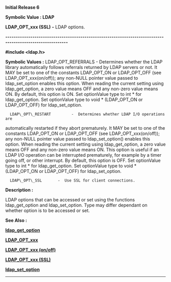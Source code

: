 




<!--
 /\* Font Definitions \*/
 @font-face
 {font-family:Helv;
 panose-1:2 11 6 4 2 2 2 3 2 4;}
@font-face
 {font-family:"Cambria Math";
 panose-1:2 4 5 3 5 4 6 3 2 4;}
 /\* Style Definitions \*/
 p.MsoNormal, li.MsoNormal, div.MsoNormal
 {margin-top:0cm;
 margin-right:0cm;
 margin-bottom:8.0pt;
 margin-left:0cm;
 line-height:107%;
 font-size:11.0pt;
 font-family:"Calibri",sans-serif;}
.MsoChpDefault
 {font-size:11.0pt;}
.MsoPapDefault
 {margin-bottom:8.0pt;
 line-height:107%;}
 /\* Page Definitions \*/
 @page WordSection1
 {size:612.0pt 792.0pt;
 margin:72.0pt 72.0pt 72.0pt 72.0pt;}
div.WordSection1
 {page:WordSection1;}
-->




**Initial Release 6**



**Symbolic Value : LDAP**



**LDAP\_OPT\_xxx (SSL)** **-** LDAP
options.


**----------------------------------------------------------------------------------------------------------**



**#include <ldap.h>**


 **Symbolic Values :**      LDAP\_OPT\_REFERRALS     -  Determines whether the LDAP
library automatically follows referrals returned by LDAP servers or not. It MAY
be set to one of the constants LDAP\_OPT\_ON or LDAP\_OPT\_OFF (see
LDAP\_OPT\_xxx(on/off)); any non-NULL pointer value passed to ldap\_set\_option
enables this option. When reading the current setting using ldap\_get\_option, a
zero value means OFF and any non-zero value means ON. By default, this option
is ON. Set optionValue type to int \* for ldap\_get\_option. Set optionValue type
to void \* (LDAP\_OPT\_ON or LDAP\_OPT\_OFF) for ldap\_set\_option.  

  

      LDAP\_OPT\_RESTART         -  Determines whether LDAP I/O operations are
automatically restarted if they abort prematurely. It MAY be set to one of the
constants LDAP\_OPT\_ON or LDAP\_OPT\_OFF (see LDAP\_OPT\_xxx(on/off)); any non-NULL
pointer value passed to ldap\_set\_option() enables this option. When reading the
current setting using ldap\_get\_option, a zero value means OFF and any non-zero
value means ON. This option is useful if an LDAP I/O operation can be
interrupted prematurely, for example by a timer going off, or other interrupt.
By default, this option is OFF. Set optionValue type to int \* for
ldap\_get\_option. Set optionValue type to void \* (LDAP\_OPT\_ON or LDAP\_OPT\_OFF)
for ldap\_set\_option.  

  

      LDAP\_OPT\_SSL       -  Use SSL for client connections.  

  




**Description :**



LDAP options
that can be accessed or set using the functions ldap\_get\_option and
ldap\_set\_option.  Type may differ dependant on whether option is to be accessed
or set.


 **See Also :**


**[ldap\_get\_option](notes:///8525872100478C66/61FD4E9848264AD28525620B006BA8BD/611E3525171346C185256F5C00488A5E)**


**[LDAP\_OPT\_xxx](LDAP_OPT_xxx.md)**


**[LDAP\_OPT\_xxx (on/off)](notes:///8525872100478C66/61FD4E9848264AD28525620B006BA8BD/F10E0AB16DF5B1E985256ACC007084E6)**


**[LDAP\_OPT\_xxx (SSL)](notes:///8525872100478C66/61FD4E9848264AD28525620B006BA8BD/8127200C14817DC185256ACD004F8C5A)**


**[ldap\_set\_option](notes:///8525872100478C66/61FD4E9848264AD28525620B006BA8BD/9E2625CD7E72282B85256F5C00488A88)**



----------------------------------------------------------------------------------------------------------


 





